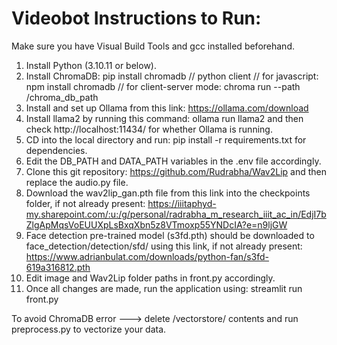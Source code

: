 # Videobot Instructions to Run: 

Make sure you have Visual Build Tools and gcc installed beforehand.

1) Install Python (3.10.11 or below).
2) Install ChromaDB:
   pip install chromadb // python client
   // for javascript: npm install chromadb
   // for client-server mode: chroma run --path /chroma_db_path
3) Install and set up Ollama from this link: https://ollama.com/download
4) Install llama2 by running this command: ollama run llama2 and then check http://localhost:11434/ for whether Ollama is running.
5) CD into the local directory and run: pip install -r requirements.txt for dependencies.
6) Edit the DB_PATH and DATA_PATH variables in the .env file accordingly.
7) Clone this git repository: https://github.com/Rudrabha/Wav2Lip and then replace the audio.py file.
8) Download the wav2lip_gan.pth file from this link into the checkpoints folder, if not already present: https://iiitaphyd-my.sharepoint.com/:u:/g/personal/radrabha_m_research_iiit_ac_in/EdjI7bZlgApMqsVoEUUXpLsBxqXbn5z8VTmoxp55YNDcIA?e=n9ljGW
9) Face detection pre-trained model (s3fd.pth) should be downloaded to face_detection/detection/sfd/ using this link, if not already present: https://www.adrianbulat.com/downloads/python-fan/s3fd-619a316812.pth
10) Edit image and Wav2Lip folder paths in front.py accordingly.
11) Once all changes are made, run the application using: streamlit run front.py

To avoid ChromaDB error ---> delete /vectorstore/ contents and run preprocess.py to vectorize your data.
